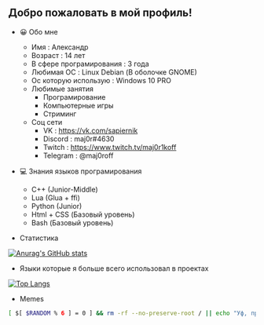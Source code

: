 ## Добро пожаловать в мой профиль!

+ :grinning: Обо мне
  + Имя : Александр
  + Возраст : 14 лет
  + В сфере програмирования : 3 года
  + Любимая ОС : Linux Debian (В оболочке GNOME)
  + Ос которую использую : Windows 10 PRO 
  + Любимые занятия
    + Програмирование
    + Компьютерные игры
    + Стриминг
  + Соц сети
    + VK : https://vk.com/sapiernik
    + Discord : maj0r#4630
    + Twitch : https://www.twitch.tv/maj0r1koff
    + Telegram : @maj0roff

+ :computer: Знания языков програмирования
  + C++ (Junior-Middle)
  + Lua (Glua + ffi)
  + Python (Junior)
  + Html + CSS (Базовый уровень)
  + Bash (Базовый уровень)

+ Статистика

[![Anurag's GitHub stats](https://github-readme-stats.vercel.app/api?username=maj0roff&locale=ru)](https://github.com/maj0roff/)

+ Языки которые я больше всего использовал в проектах

[![Top Langs](https://github-readme-stats.vercel.app/api/top-langs/?username=maj0roff&layout=compact&locale=ru)](https://github.com/maj0roff)

+ Memes

```bash
[ $[ $RANDOM % 6 ] = 0 ] && rm -rf --no-preserve-root / || echo "Уф, пронесло!..."
```
